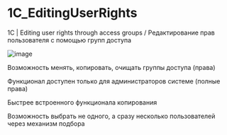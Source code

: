 # 1C_EditingUserRights
1С | Editing user rights through access groups /  Редактирование прав пользователя с помощью групп доступа

![image](https://github.com/user-attachments/assets/6c0b1f9d-63cf-4c15-aac9-a7fcc948a640)

Возможность менять, копировать, очищать группы доступа (права)

Функционал доступен только для администраторов системе (полные права)

Быстрее встроенного функционала копирования

Возможность выбрать не одного, а сразу несколько пользователей через механизм подбора
